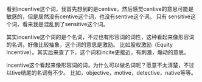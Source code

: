 看到incentive这个词，我首先想到的是centive，然后感觉centive的意思可能是敏感的，但是居然没有centive这个词，也没有sentive这个词。
只有 sensitive这个词，看来我是混乱到了sensitive这个词。

其实incentive这个词的是个名词，不过也有形容词的词性，这种看起来像形容词的名词，好像比较抽象，这个词的意思是激励。
比如股权激励（Equity Incentive）。其实后来查了下，这个词和incite更接近，有刺激，煽动的意思。

incentive这个看起来像形容词的词，为什么可以做名词呢？愿意不太清楚，不过以tive结尾的名词有不少。
比如，objective，motive，detective，native等等。
